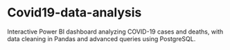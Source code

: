 # Covid19-data-analysis
Interactive Power BI dashboard analyzing COVID-19 cases and deaths, with data cleaning in Pandas and advanced queries using PostgreSQL.
